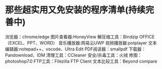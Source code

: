 # 那些超实用又免安装的程序清单(持续完善中)
浏览器：chrome/edge
图片查看器:HoneyView
解压缩工具：Bindzip
OFFICE（EXCEL、PPT、WORD）
音乐播放器:网易云UWP
视频播放器:potplayer
文本编辑器:notepad++、vscode、Ultra Edit
PDF阅读器：smallpdf
下载器：Pandownload、IDM
清理工具：CCleaner
安全/杀毒工具：火绒
修图：photoshop7.0
FTP工具：Filezilla FTP Client
文本比较工具：Beyond compare